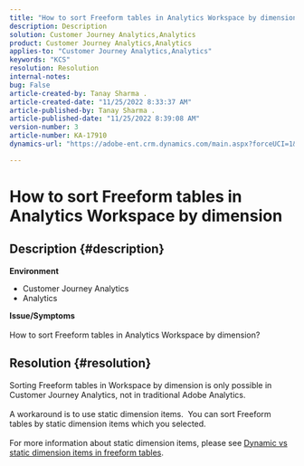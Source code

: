 ```yaml
---
title: "How to sort Freeform tables in Analytics Workspace by dimension"
description: Description
solution: Customer Journey Analytics,Analytics
product: Customer Journey Analytics,Analytics
applies-to: "Customer Journey Analytics,Analytics"
keywords: "KCS"
resolution: Resolution
internal-notes: 
bug: False
article-created-by: Tanay Sharma .
article-created-date: "11/25/2022 8:33:37 AM"
article-published-by: Tanay Sharma .
article-published-date: "11/25/2022 8:39:08 AM"
version-number: 3
article-number: KA-17910
dynamics-url: "https://adobe-ent.crm.dynamics.com/main.aspx?forceUCI=1&pagetype=entityrecord&etn=knowledgearticle&id=c221f6d8-9b6c-ed11-9561-6045bd006e5a"

---
```

# How to sort Freeform tables in Analytics Workspace by dimension

## Description {#description}

<b>Environment</b>
- Customer Journey Analytics
- Analytics



<b>Issue/Symptoms</b><br><br>How to sort Freeform tables in Analytics Workspace by dimension?<br>

## Resolution {#resolution}

Sorting Freeform tables in Workspace by dimension is only possible in Customer Journey Analytics, not in traditional Adobe Analytics.<br> <br>A workaround is to use static dimension items.  You can sort Freeform tables by static dimension items which you selected.<br> <br>For more information about static dimension items, please see [Dynamic vs static dimension items in freeform tables](https://experienceleague.adobe.com/docs/analytics/analyze/analysis-workspace/visualizations/freeform-table/column-row-settings/manual-vs-dynamic-rows.html?lang=en).